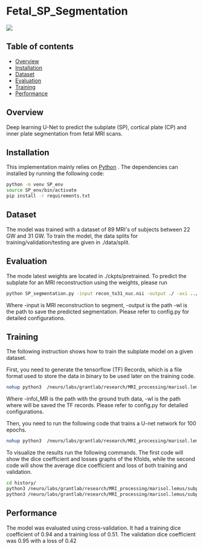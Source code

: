 # Fetal_SP_Segmentation
![](figure/sp.png)

## Table of contents

* [Overview](#overview)
* [Installation](#installation)
* [Dataset](#dataset)
* [Evaluation](#evaluation)
* [Training](#training)
* [Performance](#performance)


## Overview
Deep learning U-Net to predict the subplate (SP), cortical plate (CP) and inner plate segmentation from fetal MRI scans. 


## Installation

This implementation mainly relies on [Python](https://www.python.org/) . The dependencies can installed by running the following code: 
``` bash
python -m venv SP_env
source SP_env/bin/activate
pip install -r requirements.txt
``` 

## Dataset

The model was trained with a dataset of 89 MRI's of subjects between 22 GW and 31 GW. To train the model, the data splits for training/validation/testing are given in ./data/split. 

## Evaluation

The mode latest weights are located in ./ckpts/pretrained. To predict the subplate for an MRI reconstruction using the weights, please run
``` bash
python SP_segmentation.py -input recon_to31_nuc.nii -output ./ -axi ../ckpts/pretrained/axi.h5 -cor ../ckpts/pretrained/cor.h5 -sag ../ckpts/pretrained/sag.h5;
```
Where -input is MRI reconstruction to segment, -output is the path -wl is the path to save the predicted segmentation. Please refer to config.py for detailed configurations.  

## Training 

The following instruction shows how to train the subplate model on a given dataset. 

First, you need to generate the tensorflow (TF) Records, which is a file format used to store the data in binary to be used later on the training code. 
``` bash
nohup python3  /neuro/labs/grantlab/research/MRI_processing/marisol.lemus/subplate_seg_deep_project/code/noatt_code/fetal_subplate_seg_records.py -infol_MR ./data -infol_GT ./data -wl tf_records/  -fe 5 -all -sm skf -fi ./data/GA  -gpu 0 -f 5 -bs 30 -fp >tf_records_noatt.out &
```
 Where -infol_MR is the path with the ground truth data, -wl is the path where will be saved the TF records.  Please refer to config.py for detailed configurations.  

 Then, you need to run the following code that trains a U-net network for 100 epochs. 

 ``` bash
nohup python3  /neuro/labs/grantlab/research/MRI_processing/marisol.lemus/subplate_seg_deep_project/code/noatt_code/fetal_subplate_seg.py -infol_MR ./data -infol_GT ./data -infol_rec ./tf_records -wl weights/ -hl history/ -fe 5 -all -sm skf -fi ./data/GA  -gpu 0 -f 5 -bs 30 -opt SGD -lr 0.0001 -l asymmetric_focal_tversky_loss >weights_noatt.out&
 ```
To visualize the results run the following commands. The first code will show the dice coefficient and losses graphs of the Kfolds, while the second code will show the average dice coefficient and loss of both training and validation. 

``` bash
cd history/
python3 /neuro/labs/grantlab/research/MRI_processing/marisol.lemus/subplate_seg_deep_project/code/plots.py . ;
python3 /neuro/labs/grantlab/research/MRI_processing/marisol.lemus/subplate_seg_deep_project/code/avg_score2.py . ;
```

## Performance
The model was evaluated using cross-validation. It had a training dice coefficient of 0.94 and a training loss of 0.51. The validation dice coefficient was 0.95 with a loss of 0.42


